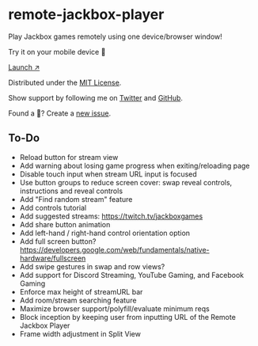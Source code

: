 # remote-jackbox-player

Play Jackbox games remotely using one device/browser window!

Try it on your mobile device 📲 

[Launch ↗️](https://remote-jackbox-player.isaacyakl.com)

Distributed under the [MIT License](https://isaacyakl.github.io/remote-jackbox-player/LICENSE).

Show support by following me on [Twitter](https://www.twitter.com/isaacyakl) and [GitHub](https://github.com/isaacyakl).

Found a 🐛? Create a [new issue](https://github.com/isaacyakl/remote-jackbox-player/issues/new).

## To-Do

-  Reload button for stream view
-  Add warning about losing game progress when exiting/reloading page
-  Disable touch input when stream URL input is focused
-  Use button groups to reduce screen cover: swap reveal controls, instructions and reveal controls
-  Add "Find random stream" feature
-  Add controls tutorial
-  Add suggested streams: https://twitch.tv/jackboxgames
-  Add share button animation
-  Add left-hand / right-hand control orientation option
-  Add full screen button? https://developers.google.com/web/fundamentals/native-hardware/fullscreen
-  Add swipe gestures in swap and row views?
-  Add support for Discord Streaming, YouTube Gaming, and Facebook Gaming
-  Enforce max height of streamURL bar
-  Add room/stream searching feature
-  Maximize browser support/polyfill/evaluate minimum reqs
-  Block inception by keeping user from inputting URL of the Remote Jackbox Player
-  Frame width adjustment in Split View
